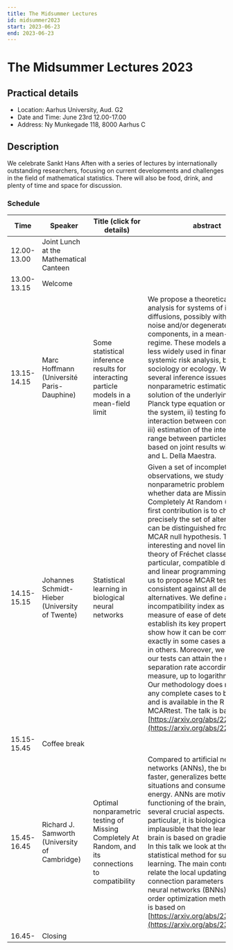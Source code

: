 ```yaml
---
title: The Midsummer Lectures
id: midsummer2023
start: 2023-06-23
end: 2023-06-23
---
```


# The Midsummer Lectures 2023

## Practical details
- Location: Aarhus University, Aud. G2
- Date and Time: June 23rd 12.00-17.00
- Address: Ny Munkegade 118, 8000 Aarhus C

## Description
We celebrate Sankt Hans Aften with a series of lectures by internationally outstanding researchers, focusing on current developments and challenges in the field of mathematical statistics. There will also be food, drink, and plenty of time and space for discussion.

### Schedule
| Time        | Speaker                                        | Title (click for details)                                                                           | abstract                                                                                                                                                                                                                                                                                                                                                                                                                                                                                                                                                                                                                                                                                                                                                                                                                                                                                                                                                                                                                                                         |
|-------------|------------------------------------------------|-----------------------------------------------------------------------------------------------------|------------------------------------------------------------------------------------------------------------------------------------------------------------------------------------------------------------------------------------------------------------------------------------------------------------------------------------------------------------------------------------------------------------------------------------------------------------------------------------------------------------------------------------------------------------------------------------------------------------------------------------------------------------------------------------------------------------------------------------------------------------------------------------------------------------------------------------------------------------------------------------------------------------------------------------------------------------------------------------------------------------------------------------------------------------------|
| 12.00-13.00 | Joint Lunch at the Mathematical Canteen        |                                                                                                     |                                                                                                                                                                                                                                                                                                                                                                                                                                                                                                                                                                                                                                                                                                                                                                                                                                                                                                                                                                                                                                                                  |
| 13.00-13.15 | Welcome                                        |                                                                                                     |                                                                                                                                                                                                                                                                                                                                                                                                                                                                                                                                                                                                                                                                                                                                                                                                                                                                                                                                                                                                                                                                  |
| 13.15-14.15 | Marc Hoffmann (Université Paris-Dauphine)      | Some statistical inference results for interacting particle models in a mean-field limit            | We propose a theoretical statistical analysis for systems of interacting diffusions, possibly with common noise and/or degenerate diffusion components, in a mean-field regime. These models are more or less widely used in finance, MFG, systemic risk analysis, behaviourial sociology or ecology. We consider several inference issues such as: i) nonparametric estimation of the solution of the underlying Fokker–Planck type equation or the drift of the system, ii) testing for the interaction between components, iii) estimation of the interaction range between particles. This talk is based on joint results with C. Fonte and L. Della Maestra.                                                                                                                                                                                                                                                                                                                                                                                                |
| 14.15-15.15 | Johannes Schmidt-Hieber (University of Twente) | Statistical learning in biological neural networks                                                  | Given a set of incomplete observations, we study the nonparametric problem of testing whether data are Missing Completely At Random (MCAR). Our first contribution is to characterise precisely the set of alternatives that can be distinguished from the MCAR null hypothesis. This reveals interesting and novel links to the theory of Fréchet classes (in particular, compatible distributions) and linear programming, that allow us to propose MCAR tests that are consistent against all detectable alternatives. We define an incompatibility index as a natural measure of ease of detectability, establish its key properties, and show how it can be computed exactly in some cases and bounded in others. Moreover, we prove that our tests can attain the minimax separation rate according to this measure, up to logarithmic factors. Our methodology does not require any complete cases to be effective, and is available in the R package MCARtest. The talk is based on [https://arxiv.org/abs/2205.08627](https://arxiv.org/abs/2205.08627) |
| 15.15-15.45 | Coffee break                                   |                                                                                                     |                                                                                                                                                                                                                                                                                                                                                                                                                                                                                                                                                                                                                                                                                                                                                                                                                                                                                                                                                                                                                                                                  |
| 15.45-16.45 | Richard J. Samworth (University of Cambridge)  | Optimal nonparametric testing of Missing Completely At Random, and its connections to compatibility | Compared to artificial neural networks (ANNs), the brain learns faster, generalizes better to new situations and consumes much less energy. ANNs are motivated by the functioning of the brain, but differ in several crucial aspects. In particular, it is biologically implausible that the learning of the brain is based on gradient descent. In this talk we look at the brain as a statistical method for supervised learning. The main contribution is to relate the local updating rule of the connection parameters in biological neural networks (BNNs) to a zero-order optimization method. The talk is based on [https://arxiv.org/abs/2301.11777](https://arxiv.org/abs/2301.11777).                                                                                                                                                                                                                                                                                                                                                                |
| 16.45-      | Closing                                        |                                                                                                     |                                                                                                                                                                                                                                                                                                                                                                                                                                                                                                                                                                                                                                                                                                                                                                                                                                                                                                                                                                                                                                                                  |